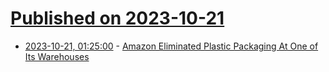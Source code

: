 # [Published on 2023-10-21](index.md)

* [2023-10-21, 01:25:00](https://news.slashdot.org/story/23/10/20/221252/amazon-eliminated-plastic-packaging-at-one-of-its-warehouses?utm_source=rss1.0mainlinkanon&utm_medium=feed) - [Amazon Eliminated Plastic Packaging At One of Its Warehouses](https://news.slashdot.org/story/23/10/20/221252/amazon-eliminated-plastic-packaging-at-one-of-its-warehouses?utm_source=rss1.0mainlinkanon&utm_medium=feed)
